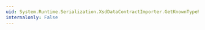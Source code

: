 ```yaml
---
uid: System.Runtime.Serialization.XsdDataContractImporter.GetKnownTypeReferences(System.Xml.XmlQualifiedName)
internalonly: False
---
```

